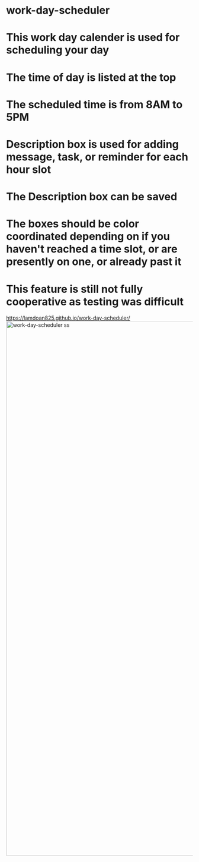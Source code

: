 # work-day-scheduler
# This work day calender is used for scheduling your day
# The time of day is listed at the top
# The scheduled time is from 8AM to 5PM
# Description box is used for adding message, task, or reminder for each hour slot
# The Description box can be saved
# The boxes should be color coordinated depending on if you haven't reached a time slot, or are presently on one, or already past it
# This feature is still not fully cooperative as testing was difficult
https://lamdoan825.github.io/work-day-scheduler/
<img width="1440" alt="work-day-scheduler ss" src="https://user-images.githubusercontent.com/80074766/116024663-50cb7580-a614-11eb-8483-a5fe63a3c994.png">
